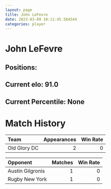 ```yaml
---  
layout: page  
title: John LeFevre  
date: 2023-03-09 10:11:45.564544  
categories: player  
---
```

# John LeFevre

## Positions: 

## Current elo: 91.0

## Current Percentile: None

# Match History


| Team         |   Appearances |   Win Rate |
|:-------------|--------------:|-----------:|
| Old Glory DC |             2 |          0 |

| Opponent         |   Matches |   Win Rate |
|:-----------------|----------:|-----------:|
| Austin Gilgronis |         1 |          0 |
| Rugby New York   |         1 |          0 |